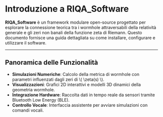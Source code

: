 # Introduzione a RIQA_Software

**RIQA_Software** è un framework modulare open-source progettato per esplorare la connessione teorica tra i wormhole attraversabili della relatività generale e gli zeri non banali della funzione zeta di Riemann. Questo documento fornisce una guida dettagliata su come installare, configurare e utilizzare il software.

---

## Panoramica delle Funzionalità

- **Simulazioni Numeriche**: Calcolo della metrica di wormhole con parametri influenzati dagli zeri di \\( \\zeta(s) \\).
- **Visualizzazioni**: Grafici 2D interattivi e modelli 3D dinamici della geometria wormhole.
- **Integrazione Hardware**: Raccolta dati in tempo reale da sensori tramite Bluetooth Low Energy (BLE).
- **Controllo Vocale**: Interfaccia assistente per avviare simulazioni con comandi vocali.


